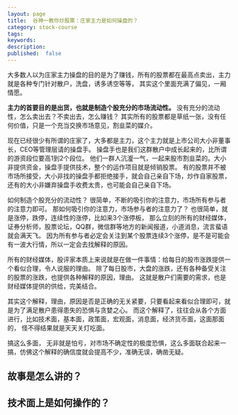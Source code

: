 ```yaml
---
layout: page
title:  谷神一教你炒股票：庄家主力是如何操盘的？
category: stock-course
tags:
keywords:
description:  
published:  false
---
```


大多数人以为庄家主力操盘的目的是为了赚钱，所有的股票都在最高点卖出，主力就是各种专门针对散户，洗盘，诱多诱空等等，
其实这个里面充满了偏见，一厢情愿。

**主力的首要目的是出货，也就是制造个股充分的市场流动性。** 没有充分的流动性，怎么卖出去？不卖出去，怎么赚钱？
其实所有的股票都是草纸一张，没有任何价值，只是一个充当交换市场意见，割韭菜的媒介。

现在已经很少有所谓的庄家了，大多都是主力，这个主力就是上市公司大小非董事长，CEO等管理层请的操盘手。
操盘手也是我们这群散户中成长起来的，比所谓的游资段位要高1到2个段位。
他们一群人沆瀣一气，一起来股市割韭菜的。大小非提供资金，操盘手提供技术，整个的运作项目就是倾销股票。
有的股票并不被市场所接受，大小非找的操盘手都拒绝接手，就会自己亲自下场，炒作自家股票，
还有的大小非嫌弃操盘手收费太贵，也可能会自己亲自下场。

如何制造个股充分的流动性？
很简单，不断的吸引你的注意力，市场所有参与者的注意力即可。
那如何吸引你的注意力，市场参与者的注意力了？
也很简单，就是涨停，跌停，连续性的涨停，比如来3个涨停板，
那么立刻的所有的财经媒体，证券分析师，股票论坛，QQ群，微信群等地方的新闻报道，小道消息，流言蜚语就会满天飞。
因为所有参与者必定会关注到某个股票连续3个涨停，是不是可能会有一波大行情，所以一定会去找解释的原因。

所有的财经媒体，股评家本质上来说就是在做一件事情：给每日的股市涨跌提供一个看似合理，令人说服的理由。
除了每日股市，大盘的涨跌，还有各种备受关注的股票的涨跌，也提供各种解释的原因，理由。
这就是散户们需要的需求，也是财经媒体提供的供给，完美结合。

其实这个解释，理由，原因是否是正确的无关紧要，只要看起来看似合理即可，就是为了满足散户患得患失的恐惧与贪婪之心。
而这个解释了，往往会从各个方面进行，比如技术面，基本面，政策面，宏观面，消息面，经济货币面，这面那面的，
怪不得结果就是天天关灯吃面。

搞这么多面， 无非就是怕亏，对市场不确定性的极度恐惧，这么多面联合起来一搞，仿佛这个解释的确信度就会提高不少，准确无误，确凿无疑。


## 故事是怎么讲的？

## 技术面上是如何操作的？
























